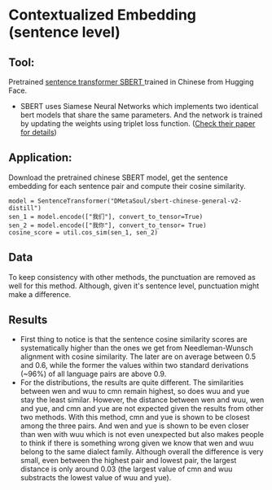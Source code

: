 # Contextualized Embedding (sentence level)
## Tool:
Pretrained [sentence transformer SBERT ](https://huggingface.co/DMetaSoul/sbert-chinese-general-v2) trained in Chinese from Hugging Face.
- SBERT uses Siamese Neural Networks which implements two identical bert models that share the same parameters. And the network is trained by updating the weights using triplet loss function. ([Check their paper for details](https://arxiv.org/abs/1908.10084))
## Application:
Download the pretrained chinese SBERT model, get the sentence embedding for each sentence pair and compute their cosine similarity.
```
model = SentenceTransformer("DMetaSoul/sbert-chinese-general-v2-distill")
sen_1 = model.encode(["我们"], convert_to_tensor=True)
sen_2 = model.encode(["我你"], convert_to_tensor= True)
cosine_score = util.cos_sim(sen_1, sen_2)
```
## Data
To keep consistency with other methods, the punctuation are removed as well for this method. Although, given it's sentence level, punctuation might make a difference.

## Results
- First thing to notice is that the sentence cosine similarity scores are systematically higher than the ones we get from Needleman-Wunsch alignment with cosine similarity. The later are on average between 0.5 and 0.6, while the former the values within two standard derivations (~96%) of all language pairs are above 0.9.
- For the distributions, the results are quite different. The similarities between wen and wuu to cmn remain highest, so does wuu and yue stay the least similar. However, the distance between wen and wuu, wen and yue, and cmn and yue are not expected given the results from other two methods. With this method, cmn and yue is shown to be closest among the three pairs. And wen and yue is shown to be even closer than wen with wuu which is not even unexpected but also makes people to think if there is something wrong given we know that wen and wuu belong to the same dialect family. Although overall the difference is very small, even between the highest pair and lowest pair, the largest distance is only around 0.03 (the largest value of cmn and wuu substracts the lowest value of wuu and yue).
